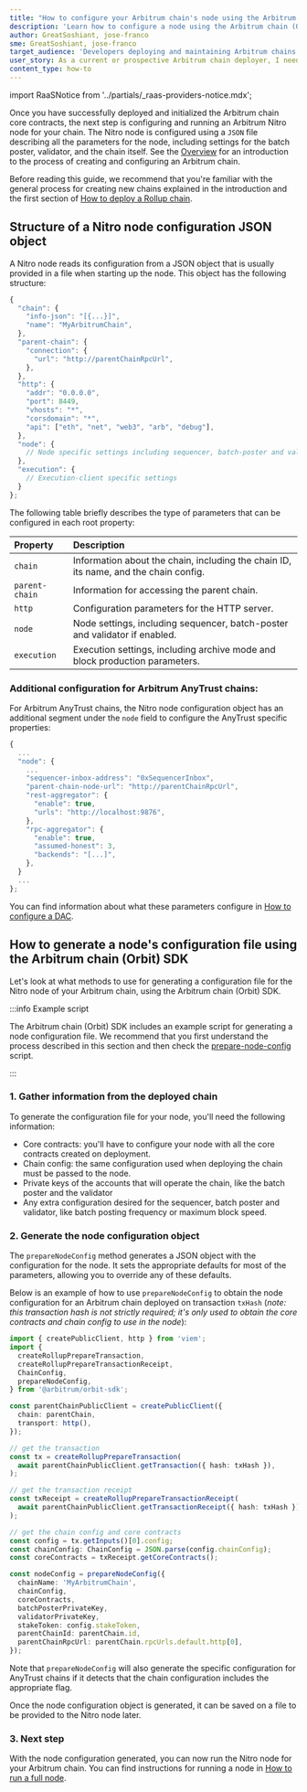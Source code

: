 ```yaml
---
title: "How to configure your Arbitrum chain's node using the Arbitrum chain (Orbit) SDK"
description: 'Learn how to configure a node using the Arbitrum chain (Orbit) SDK'
author: GreatSoshiant, jose-franco
sme: GreatSoshiant, jose-franco
target_audience: 'Developers deploying and maintaining Arbitrum chains.'
user_story: As a current or prospective Arbitrum chain deployer, I need to understand how to configure a node using the Arbitrum chain (Orbit) SDK.
content_type: how-to
---
```


import RaaSNotice from '../partials/_raas-providers-notice.mdx';

<RaaSNotice />

Once you have successfully deployed and initialized the Arbitrum chain core contracts, the next step is configuring and running an Arbitrum <a data-quicklook-from="arbitrum-nitro">Nitro</a> node for your chain. The Nitro node is configured using a `JSON` file describing all the parameters for the node, including settings for the batch poster, validator, and the chain itself. See the [Overview](/launch-arbitrum-chain/arbitrum-chain-sdk-introduction.md) for an introduction to the process of creating and configuring an Arbitrum chain.

Before reading this guide, we recommend that you're familiar with the general process for creating new chains explained in the introduction and the first section of [How to deploy a Rollup chain](/launch-arbitrum-chain/03-deploy-an-arbitrum-chain/02-deploying-rollup-chain.md).

## Structure of a Nitro node configuration JSON object

A Nitro node reads its configuration from a JSON object that is usually provided in a file when starting up the node. This object has the following structure:

```typescript
{
  "chain": {
    "info-json": "[{...}]",
    "name": "MyArbitrumChain",
  },
  "parent-chain": {
    "connection": {
      "url": "http://parentChainRpcUrl",
    },
  },
  "http": {
    "addr": "0.0.0.0",
    "port": 8449,
    "vhosts": "*",
    "corsdomain": "*",
    "api": ["eth", "net", "web3", "arb", "debug"],
  },
  "node": {
    // Node specific settings including sequencer, batch-poster and validator
  },
  "execution": {
    // Execution-client specific settings
  }
};
```

The following table briefly describes the type of parameters that can be configured in each root property:

| Property       | Description                                                                          |
| :------------- | :----------------------------------------------------------------------------------- |
| `chain`        | Information about the chain, including the chain ID, its name, and the chain config. |
| `parent-chain` | Information for accessing the parent chain.                                          |
| `http`         | Configuration parameters for the HTTP server.                                        |
| `node`         | Node settings, including sequencer, batch-poster and validator if enabled.           |
| `execution`    | Execution settings, including archive mode and block production parameters.          |

### Additional configuration for Arbitrum AnyTrust chains:

For <a data-quicklook-from="arbitrum-anytrust-chain">Arbitrum AnyTrust chains</a>, the Nitro node configuration object has an additional segment under the `node` field to configure the AnyTrust specific properties:

```typescript
{
  ...
  "node": {
    ...
    "sequencer-inbox-address": "0xSequencerInbox",
    "parent-chain-node-url": "http://parentChainRpcUrl",
    "rest-aggregator": {
      "enable": true,
      "urls": "http://localhost:9876",
    },
    "rpc-aggregator": {
      "enable": true,
      "assumed-honest": 3,
      "backends": "[...]",
    },
  }
  ...
};
```

You can find information about what these parameters configure in [How to configure a DAC](/run-arbitrum-node/data-availability-committees/04-configure-dac.mdx).

## How to generate a node's configuration file using the Arbitrum chain (Orbit) SDK

Let's look at what methods to use for generating a configuration file for the Nitro node of your Arbitrum chain, using the Arbitrum chain (Orbit) SDK.

:::info Example script

The Arbitrum chain (Orbit) SDK includes an example script for generating a node configuration file. We recommend that you first understand the process described in this section and then check the [prepare-node-config](https://github.com/OffchainLabs/arbitrum-orbit-sdk/blob/main/examples/prepare-node-config/index.ts) script.

:::

### 1. Gather information from the deployed chain

To generate the configuration file for your node, you'll need the following information:

- Core contracts: you'll have to configure your node with all the core contracts created on deployment.
- Chain config: the same configuration used when deploying the chain must be passed to the node.
- Private keys of the accounts that will operate the chain, like the batch poster and the validator
- Any extra configuration desired for the sequencer, batch poster and validator, like batch posting frequency or maximum block speed.

### 2. Generate the node configuration object

The `prepareNodeConfig` method generates a JSON object with the configuration for the node. It sets the appropriate defaults for most of the parameters, allowing you to override any of these defaults.

Below is an example of how to use `prepareNodeConfig` to obtain the node configuration for an Arbitrum chain deployed on transaction `txHash` (_note: this transaction hash is not strictly required; it's only used to obtain the core contracts and chain config to use in the node_):

```typescript
import { createPublicClient, http } from 'viem';
import {
  createRollupPrepareTransaction,
  createRollupPrepareTransactionReceipt,
  ChainConfig,
  prepareNodeConfig,
} from '@arbitrum/orbit-sdk';

const parentChainPublicClient = createPublicClient({
  chain: parentChain,
  transport: http(),
});

// get the transaction
const tx = createRollupPrepareTransaction(
  await parentChainPublicClient.getTransaction({ hash: txHash }),
);

// get the transaction receipt
const txReceipt = createRollupPrepareTransactionReceipt(
  await parentChainPublicClient.getTransactionReceipt({ hash: txHash }),
);

// get the chain config and core contracts
const config = tx.getInputs()[0].config;
const chainConfig: ChainConfig = JSON.parse(config.chainConfig);
const coreContracts = txReceipt.getCoreContracts();

const nodeConfig = prepareNodeConfig({
  chainName: 'MyArbitrumChain',
  chainConfig,
  coreContracts,
  batchPosterPrivateKey,
  validatorPrivateKey,
  stakeToken: config.stakeToken,
  parentChainId: parentChain.id,
  parentChainRpcUrl: parentChain.rpcUrls.default.http[0],
});
```

Note that `prepareNodeConfig` will also generate the specific configuration for AnyTrust chains if it detects that the chain configuration includes the appropriate flag.

Once the node configuration object is generated, it can be saved on a file to be provided to the Nitro node later.

### 3. Next step

With the node configuration generated, you can now run the Nitro node for your Arbitrum chain. You can find instructions for running a node in [How to run a full node](/run-arbitrum-node/03-run-full-node.mdx).
